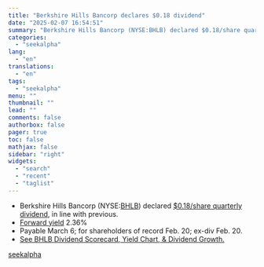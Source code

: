 ```yaml
---
title: "Berkshire Hills Bancorp declares $0.18 dividend"
date: "2025-02-07 16:54:51"
summary: "Berkshire Hills Bancorp (NYSE:BHLB) declared $0.18/share quarterly dividend, in line with previous.  Forward yield 2.36% Payable March 6; for shareholders of record Feb. 20; ex-div Feb. 20. See BHLB Dividend Scorecard, Yield Chart, &amp; Dividend Growth."
categories:
  - "seekalpha"
lang:
  - "en"
translations:
  - "en"
tags:
  - "seekalpha"
menu: ""
thumbnail: ""
lead: ""
comments: false
authorbox: false
pager: true
toc: false
mathjax: false
sidebar: "right"
widgets:
  - "search"
  - "recent"
  - "taglist"
---
```


* Berkshire Hills Bancorp (NYSE:[BHLB](https://seekingalpha.com/symbol/BHLB "Berkshire Hills Bancorp, Inc.")) declared [$0.18/share quarterly dividend](https://seekingalpha.com/pr/19995563-berkshire-hills-announces-quarterly-shareholder-dividend), in line with previous.
* [Forward yield](https://seekingalpha.com/symbol/BHLB/dividends/yield?source=news_bullet) 2.36%
* Payable March 6; for shareholders of record Feb. 20; ex-div Feb. 20.
* [See BHLB Dividend Scorecard, Yield Chart, & Dividend Growth.](https://seekingalpha.com/symbol/BHLB/dividends?source=news_bullet)

[seekalpha](https://seekingalpha.com/news/4405135-berkshire-hills-bancorp-declares-0_18-dividend)
